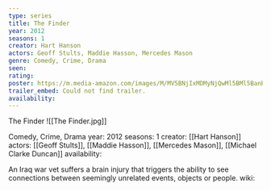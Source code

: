```yaml
---
type: series
title: The Finder
year: 2012
seasons: 1
creator: Hart Hanson
actors: Geoff Stults, Maddie Hasson, Mercedes Mason
genre: Comedy, Crime, Drama
seen:
rating: 
poster: https://m.media-amazon.com/images/M/MV5BNjIxMDMyNjQwMl5BMl5BanBnXkFtZTcwODE5Mjc2Nw@@._V1_SX300.jpg
trailer_embed: Could not find trailer.
availability:
---
```

The Finder
![[The Finder.jpg]]

Comedy, Crime, Drama
year: 2012
seasons: 1
creator: [[Hart Hanson]]
actors: [[Geoff Stults]], [[Maddie Hasson]], [[Mercedes Mason]], [[Michael Clarke Duncan]]
availability:

An Iraq war vet suffers a brain injury that triggers the ability to see connections between seemingly unrelated events, objects or people.
wiki: 



